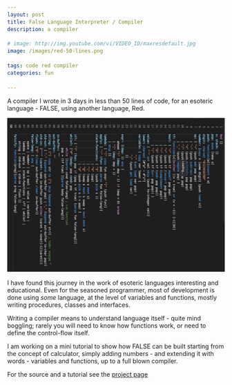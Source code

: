 ```yaml
---
layout: post
title: False Language Interpreter / Compiler
description: a compiler 

# image: http://img.youtube.com/vi/VIDEO_ID/maxresdefault.jpg
image: /images/red-50-lines.png

tags: code red compiler
categories: fun

---
```



A compiler I wrote in 3 days in less than 50 lines of code, for an esoteric language - FALSE, using another language, Red.

![](/images/red-50-lines.png)

I have found this journey in the work of esoteric languages interesting and educational. 
Even for the seasoned programmer, most of development is done using _some_ language, at the level of variables and functions, mostly writing procedures, classes and interfaces.

Writing a compiler means to understand language itself - quite mind boggling; rarely you will need to know how functions work, or need to define the control-flow itself.

I am working on a mini tutorial to show how FALSE can be built starting from the concept of calculator, simply adding numbers - and extending it with words - variables and functions, up to a full blown compiler.

For the source and a tutorial see the [project page](https://github.com/eranws/red-false)


